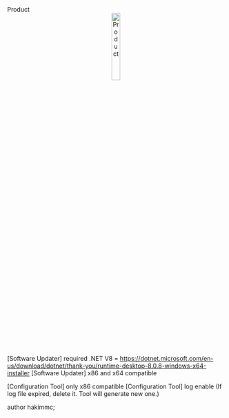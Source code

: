 <!DOCTYPE html>
<html lang="tr">
<head>
    <meta charset="UTF-8">
    <meta name="viewport" content="width=device-width, initial-scale=1.0">
    Product
</head>
<body>

<center>
    <img src="https://media.licdn.com/dms/image/v2/D5622AQG5FtYuWq6ctA/feedshare-shrink_1280/feedshare-shrink_1280/0/1729845528899?e=1732752000&v=beta&t=oApAFXL0qi-JQ4IrafXQhYMJsZ-xGITX0eeatl5XQqI" 
         alt="Product" style="width:20%; max-width:100px; height:auto;">
</center>

</body>
</html>


[Software Updater]     required .NET V8 = https://dotnet.microsoft.com/en-us/download/dotnet/thank-you/runtime-desktop-8.0.8-windows-x64-installer
[Software Updater]     x86 and x64 compatible

[Configuration Tool]   only x86 compatible
[Configuration Tool]   log enable (If log file expired, delete it. Tool will generate new one.)

author hakimmc;
